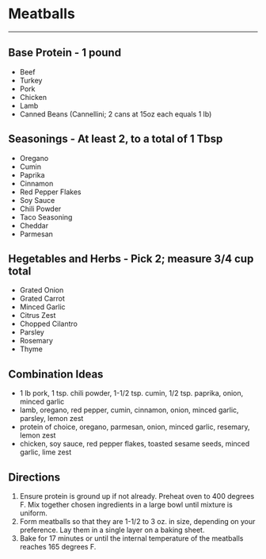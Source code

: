 # Meatballs
---
## Base Protein - 1 pound
- Beef
- Turkey
- Pork
- Chicken
- Lamb
- Canned Beans (Cannellini; 2 cans at 15oz each equals 1 lb)

## Seasonings - At least 2, to a total of 1 Tbsp
- Oregano
- Cumin
- Paprika
- Cinnamon
- Red Pepper Flakes
- Soy Sauce
- Chili Powder
- Taco Seasoning
- Cheddar
- Parmesan

## Hegetables and Herbs - Pick 2; measure 3/4 cup total
- Grated Onion
- Grated Carrot
- Minced Garlic
- Citrus Zest
- Chopped Cilantro
- Parsley
- Rosemary
- Thyme

## Combination Ideas

- 1 lb pork, 1 tsp. chili powder, 1-1/2 tsp. cumin, 1/2 tsp. paprika, onion, minced garlic
- lamb, oregano, red pepper, cumin, cinnamon, onion, minced garlic, parsley, lemon zest
- protein of choice, oregano, parmesan, onion, minced garlic, resemary, lemon zest
- chicken, soy sauce, red pepper flakes, toasted sesame seeds, minced garlic, lime zest

## Directions

1. Ensure protein is ground up if not already. Preheat oven to 400 degrees F. Mix together chosen ingredients in a large bowl until mixture is uniform.
2. Form meatballs so that they are 1-1/2 to 3 oz. in size, depending on your preference. Lay them in a single layer on a baking sheet.
3. Bake for 17 minutes or until the internal temperature of the meatballs reaches 165 degrees F.
